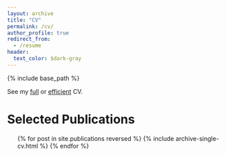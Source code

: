 ```yaml
---
layout: archive
title: "CV"
permalink: /cv/
author_profile: true
redirect_from:
  - /resume
header:
  text_color: $dark-gray
---
```


{% include base_path %}

See my [full](../../files/schwarzwald_fullcv_2308.pdf) or [efficient](../../files/schwarzwald_midcv_2308.pdf) CV. 


Selected Publications
=====
  <ul>{% for post in site.publications reversed %}
    {% include archive-single-cv.html %}
  {% endfor %}</ul>
